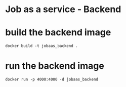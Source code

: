 # Job as a service - Backend

# build the backend image

```docker build -t jobaas_backend .```


# run the backend image

```docker run -p 4000:4000 -d jobaas_backend ```